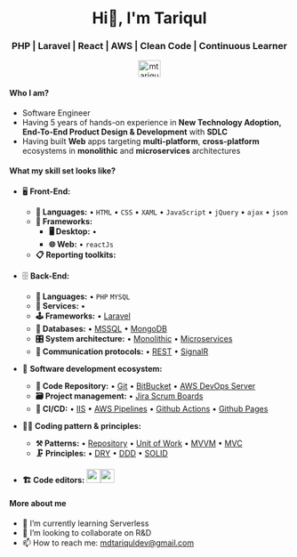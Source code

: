 <h1 align="center">Hi👋, I'm Tariqul</h1>
<h3 align="center">PHP | Laravel | React | AWS | Clean Code | Continuous Learner</h3>

<p align="center">
<a href="https://www.linkedin.com/in/mtariqulislam/" target="blank"><img align="center" src="https://cdn.jsdelivr.net/npm/simple-icons@3.0.1/icons/linkedin.svg" alt="mtariqulislam" height="30" width="40" /></a>
</p>

#### Who I am?
- Software Engineer
- Having 5 years of hands-on experience in **New Technology Adoption, End-To-End Product Design & Development** with **SDLC**
- Having built **Web** apps targeting **multi-platform**, **cross-platform** ecosystems in **monolithic** and **microservices** architectures


<!-- - Developed products for **Financial Service(Remittance, Anti-Money Laundering-AML),HealthCare, Retail & Logistics** business domains 
- 👀 I’m interested in Backend Engineering, System Design, Software Infrastructure, Distributed Service, CI/CD, Cloud
-->

#### What my skill set looks like?
- 🖥 **Front-End:** 
  - **📜 Languages:** • `HTML` • `CSS` • `XAML` • `JavaScript` • `jQuery` • `ajax` • `json` 
  - **🔬 Frameworks:**  
    - **🖥 Desktop:** • 
    - **🌐 Web:** • `reactJs` 
  - **📋 Reporting toolkits:** 
- 🗄️ **Back-End:**
  - **📜 Languages:** • `PHP` `MYSQL`
  - **🔭 Services:** •
  - **🕹 Frameworks:** • [Laravel](https://laravel.com/) 
  - **💾 Databases:** • [MSSQL](https://www.mysql.com/) • [MongoDB](https://www.mongodb.com/)
  - **🎛 System architecture:** • [Monolithic](https://microservices.io/patterns/monolithic.html) • [Microservices](https://microservices.io/patterns/microservices.html)
  - **🔌 Communication protocols:** • [REST](https://restfulapi.net/) • [SignalR](https://dotnet.microsoft.com/en-us/apps/aspnet/signalr)
- 🎡 **Software development ecosystem:**
  - **📁 Code Repository:** • [Git](https://git-scm.com/) • [BitBucket](https://bitbucket.org/product) • [AWS DevOps Server](https://aws.amazon.com/devops/)
  - **🗃 Project management:** • [Jira Scrum Boards](https://www.atlassian.com/software/jira/features/scrum-boards)
  - **🚀 CI/CD:** • [IIS](https://www.iis.net/) • [AWS Pipelines](https://aws.amazon.com/codepipeline/) • [Github Actions](https://github.com/features/actions) • [Github Pages](https://pages.github.com/)
- 🧙‍♂️ **Coding pattern & principles:**
  - **⚒ Patterns:**  • [Repository](https://learn.microsoft.com/en-us/aspnet/mvc/overview/older-versions/getting-started-with-ef-5-using-mvc-4/implementing-the-repository-and-unit-of-work-patterns-in-an-asp-net-mvc-application) • [Unit of Work]() • [MVVM](https://en.wikipedia.org/wiki/Model%E2%80%93view%E2%80%93viewmodel) • [MVC](https://en.wikipedia.org/wiki/Model%E2%80%93view%E2%80%93controller) 
  - **🗜 Principles:** • [DRY](https://en.wikipedia.org/wiki/Don%27t_repeat_yourself#:~:text=%22Don%27t%20repeat%20yourself%22,data%20normalization%20to%20avoid%20redundancy.) • [DDD](https://en.wikipedia.org/wiki/Domain-driven_design) • [SOLID](https://www.digitalocean.com/community/conceptual_articles/s-o-l-i-d-the-first-five-principles-of-object-oriented-design)
  
- **🏗️ Code editors:**
<a href="https://code.visualstudio.com/"><img src="https://seeklogo.com/images/V/visual-studio-code-logo-449D71944F-seeklogo.com.png" height=25></a><a href="https://notepad-plus-plus.org/"><img src="https://notepad-plus-plus.org/images/logo.svg" height=25></a>

#### More about me
- 🌱 I’m currently learning Serverless
- 💞️ I’m looking to collaborate on R&D
- 📫 How to reach me: mdtariquldev@gmail.com

<!---
TariqulIslamTasdid/TariqulIslamTasdid is a ✨ special ✨ repository because its `README.md` (this file) appears on your GitHub profile.
You can click the Preview link to take a look at your changes.
--->
